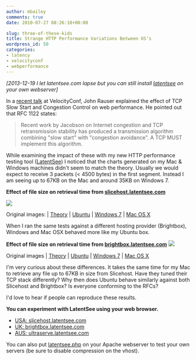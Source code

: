 ```yaml
---
author: mbailey
comments: true
date: 2010-07-27 08:26:18+00:00

slug: three-of-these-kids
title: Strange HTTP Performance Variations Between OS’s
wordpress_id: 50
categories:
- latency
- velocityconf
- webperformance
---
```


*[2013-12-19 I let latentsee.com lapse but you can still install [latentsee](https://github.com/mbailey/latentsee) on your own webserver]*

In a [recent talk](/2010/07/tcp-and-the-lower-bound-of-web-performance/) at
VelocityConf, John Rauser explained the effect of TCP Slow Start and Congestion
Control on web performance.  He pointed out that RFC 1122 states:

> Recent work by Jacobson on Internet congestion and
> TCP retransmission stability has produced a transmission algorithm
> combining "slow start" with "congestion avoidance".  A TCP MUST implement this
> algorithm.

While examining the impact of these with my new HTTP performance testing tool
([LatentSee](http://slicehost.latentsee.com/)) I noticed that the charts
generated on my Mac & Windows machines didn't seem to match the theory. Usually
we would expect to receive 3 packets (< 4500 bytes) in the first segment.
Instead I am seeing up to 67KB on the Mac and around 35KB on Windows 7.

**Effect of file size on retrieval time from [slicehost.latentsee.com](http://slicehost.latentsee.com/)**

![](../../../assets/slicehostlatenseecom-100x1kb1.png)


Original images: | [Theory](/images/2010-07-27-three-of-these-kids/john_rauser-round-trips1.png) | [Ubuntu](/images/2010-07-27-three-of-these-kids/mel_ubuntu_firefox-slicehostlatentseecom-100x1kb1.png) | [Windows 7](/images/2010-07-27-three-of-these-kids/mel_windows7_firefox-slicehostlatentseecom-100x1kb3.png) | [Mac OS X](/images/2010-07-27-three-of-these-kids/mel_osx_firefox-slicehostlatentseecom-100x1kb1.png)

When I ran the same tests against a different hosting provider (Brightbox), Windows and Mac OSX behaved more like my Ubuntu box.

**Effect of file size on retrieval time from [brightbox.latentsee.com](http://brightbox.latentsee.com/)**
![](../../../assets/brightboxlatentseecom-100x1kb1.png)


Original images | [Theory](/images/2010-07-27-three-of-these-kids/john_rauser-round-trips1.png) | [Ubuntu](/images/2010-07-27-three-of-these-kids/mel_ubuntu_firefox-brightboxlatentseecom-100x1kb1.png) | [Windows 7](/images/2010-07-27-three-of-these-kids/mel_windows7_firefox-brightboxlatentseecom-100x1kb1.png) | [Mac OS X](/images/2010-07-27-three-of-these-kids/mel_osx_firefox-brightboxlatentseecom-100x1kb1.png)


I'm very curious about these differences. It takes the same time for my Mac to retrieve any file up to 67KB in size from Slicehost. Have they tuned their TCP stack differently? Why then does Ubuntu behave similarly against both Slicehost and Brightbox? Is everyone conforming to the RFCs?

I'd love to hear if people can reproduce these results.

**You can experiment with LatentSee using your web browser.**
- [USA: slicehost.latentsee.com](http://slicehost.latentsee.com/)
- [UK: brightbox.latentsee.com](http://brightbox.latentsee.com/)
- [AUS: ultraserve.latentsee.com](http://ultraserve.latentsee.com/)

You can also put [latentsee.php](http://github.com/mbailey/latentsee) on your Apache webserver to test your own servers (be sure to disable compression on the vhost).
